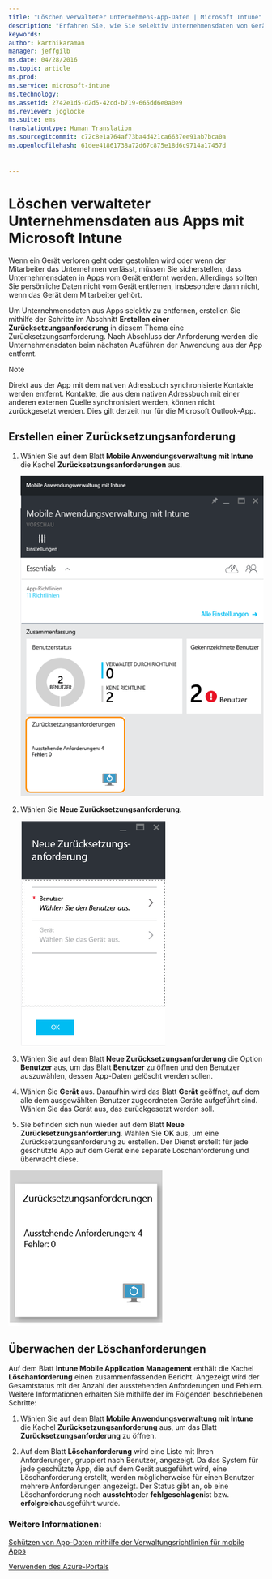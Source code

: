 ```yaml
---
title: "Löschen verwalteter Unternehmens-App-Daten | Microsoft Intune"
description: "Erfahren Sie, wie Sie selektiv Unternehmensdaten von Geräten entfernen können."
keywords: 
author: karthikaraman
manager: jeffgilb
ms.date: 04/28/2016
ms.topic: article
ms.prod: 
ms.service: microsoft-intune
ms.technology: 
ms.assetid: 2742e1d5-d2d5-42cd-b719-665dd6e0a0e9
ms.reviewer: joglocke
ms.suite: ems
translationtype: Human Translation
ms.sourcegitcommit: c72c8e1a764af73ba4d421ca6637ee91ab7bca0a
ms.openlocfilehash: 61dee41861738a72d67c875e18d6c9714a17457d


---
```


# Löschen verwalteter Unternehmensdaten aus Apps mit Microsoft Intune
Wenn ein Gerät verloren geht oder gestohlen wird oder wenn der Mitarbeiter das Unternehmen verlässt, müssen Sie sicherstellen, dass Unternehmensdaten in Apps vom Gerät entfernt werden. Allerdings sollten Sie persönliche Daten nicht vom Gerät entfernen, insbesondere dann nicht, wenn das Gerät dem Mitarbeiter gehört.

Um Unternehmensdaten aus Apps selektiv zu entfernen, erstellen Sie mithilfe der Schritte im Abschnitt **Erstellen einer Zurücksetzungsanforderung** in diesem Thema eine Zurücksetzungsanforderung.  Nach Abschluss der Anforderung werden die Unternehmensdaten beim nächsten Ausführen der Anwendung aus der App entfernt.
>[!NOTE]
> Direkt aus der App mit dem nativen Adressbuch synchronisierte Kontakte werden entfernt. Kontakte, die aus dem nativen Adressbuch mit einer anderen externen Quelle synchronisiert werden, können nicht zurückgesetzt werden. Dies gilt derzeit nur für die Microsoft Outlook-App.



## Erstellen einer Zurücksetzungsanforderung

1.  Wählen Sie auf dem Blatt **Mobile Anwendungsverwaltung mit Intune** die Kachel **Zurücksetzungsanforderungen** aus.

    ![Screenshot des Blatts „Mobile Anwendungsverwaltung mit Intune“ mit der Kachel „Zusammenfassung“](../media/AppManagement/AzurePortal_MAM_WipeRequests.png)

2.  Wählen Sie **Neue Zurücksetzungsanforderung**.

    ![Screenshot des Blatts „Neue Zurücksetzungsanforderung“](../media/AppManagement/AzurePortal_MAM_NewWipeRequest.png)

3.  Wählen Sie auf dem Blatt **Neue Zurücksetzungsanforderung** die Option **Benutzer** aus, um das Blatt **Benutzer** zu öffnen und den Benutzer auszuwählen, dessen App-Daten gelöscht werden sollen.

4.  Wählen Sie **Gerät** aus.  Daraufhin wird das Blatt **Gerät** geöffnet, auf dem alle dem ausgewählten Benutzer zugeordneten Geräte aufgeführt sind.  Wählen Sie das Gerät aus, das zurückgesetzt werden soll.

5.  Sie befinden sich nun wieder auf dem Blatt **Neue Zurücksetzungsanforderung**. Wählen Sie **OK** aus, um eine Zurücksetzungsanforderung zu erstellen. Der Dienst erstellt für jede geschützte App auf dem Gerät eine separate Löschanforderung und überwacht diese.


![Screenshot der Kachel „Zurücksetzungsanforderungen“ ](../media/AppManagement/AzurePortal_MAM_WipeRequestsSummary.png)

## Überwachen der Löschanforderungen
Auf dem Blatt **Intune Mobile Application Management** enthält die Kachel **Löschanforderung** einen zusammenfassenden Bericht.  Angezeigt wird der Gesamtstatus mit der Anzahl der ausstehenden Anforderungen und Fehlern. Weitere Informationen erhalten Sie mithilfe der im Folgenden beschriebenen Schritte:

1.  Wählen Sie auf dem Blatt **Mobile Anwendungsverwaltung mit Intune** die Kachel **Zurücksetzungsanforderung** aus, um das Blatt **Zurücksetzungsanforderung** zu öffnen.

2.  Auf dem Blatt **Löschanforderung** wird eine Liste mit Ihren Anforderungen, gruppiert nach Benutzer, angezeigt.  Da das System für jede geschützte App, die auf dem Gerät ausgeführt wird, eine Löschanforderung erstellt, werden möglicherweise für einen Benutzer mehrere Anforderungen angezeigt.  Der Status gibt an, ob eine Löschanforderung noch **aussteht**oder **fehlgeschlagen**ist bzw. **erfolgreich**ausgeführt wurde.

### Weitere Informationen:
[Schützen von App-Daten mithilfe der Verwaltungsrichtlinien für mobile Apps ](protect-app-data-using-mobile-app-management-policies-with-microsoft-intune.md)

[Verwenden des Azure-Portals](azure-portal-for-microsoft-intune-mam-policies.md)



<!--HONumber=Jul16_HO3-->


